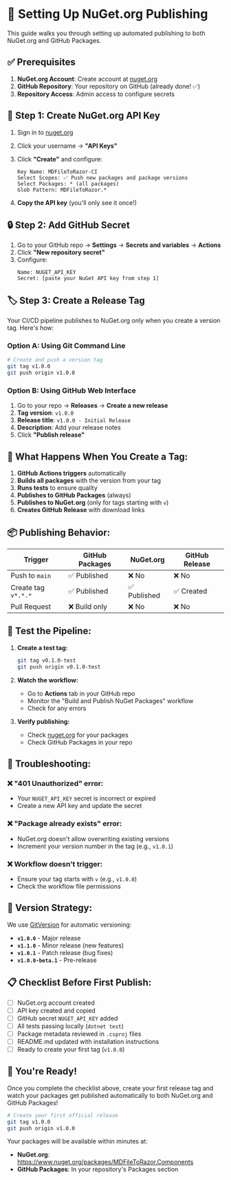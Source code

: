 # 🚀 Setting Up NuGet.org Publishing

This guide walks you through setting up automated publishing to both NuGet.org and GitHub Packages.

## ✅ **Prerequisites**

1. **NuGet.org Account**: Create account at [nuget.org](https://www.nuget.org)
2. **GitHub Repository**: Your repository on GitHub (already done! ✅)
3. **Repository Access**: Admin access to configure secrets

## 🔑 **Step 1: Create NuGet.org API Key**

1. Sign in to [nuget.org](https://www.nuget.org)
2. Click your username → **"API Keys"**
3. Click **"Create"** and configure:

   ```
   Key Name: MDFileToRazor-CI
   Select Scopes: ✅ Push new packages and package versions
   Select Packages: * (all packages)
   Glob Pattern: MDFileToRazor.*
   ```

4. **Copy the API key** (you'll only see it once!)

## 🔒 **Step 2: Add GitHub Secret**

1. Go to your GitHub repo → **Settings** → **Secrets and variables** → **Actions**
2. Click **"New repository secret"**
3. Configure:
   ```
   Name: NUGET_API_KEY
   Secret: [paste your NuGet API key from step 1]
   ```

## 🏷️ **Step 3: Create a Release Tag**

Your CI/CD pipeline publishes to NuGet.org only when you create a version tag. Here's how:

### Option A: Using Git Command Line

```bash
# Create and push a version tag
git tag v1.0.0
git push origin v1.0.0
```

### Option B: Using GitHub Web Interface

1. Go to your repo → **Releases** → **Create a new release**
2. **Tag version**: `v1.0.0`
3. **Release title**: `v1.0.0 - Initial Release`
4. **Description**: Add your release notes
5. Click **"Publish release"**

## 🔄 **What Happens When You Create a Tag:**

1. **GitHub Actions triggers** automatically
2. **Builds all packages** with the version from your tag
3. **Runs tests** to ensure quality
4. **Publishes to GitHub Packages** (always)
5. **Publishes to NuGet.org** (only for tags starting with `v`)
6. **Creates GitHub Release** with download links

## 📦 **Publishing Behavior:**

| Trigger | GitHub Packages | NuGet.org | GitHub Release |
|---------|----------------|-----------|----------------|
| Push to `main` | ✅ Published | ❌ No | ❌ No |
| Create tag `v*.*.*` | ✅ Published | ✅ Published | ✅ Created |
| Pull Request | ❌ Build only | ❌ No | ❌ No |

## 🧪 **Test the Pipeline:**

1. **Create a test tag:**
   ```bash
   git tag v0.1.0-test
   git push origin v0.1.0-test
   ```

2. **Watch the workflow:**
   - Go to **Actions** tab in your GitHub repo
   - Monitor the "Build and Publish NuGet Packages" workflow
   - Check for any errors

3. **Verify publishing:**
   - Check [nuget.org](https://www.nuget.org/profiles/YourUsername) for your packages
   - Check GitHub Packages in your repo

## 🚨 **Troubleshooting:**

### ❌ **"401 Unauthorized" error:**
- Your `NUGET_API_KEY` secret is incorrect or expired
- Create a new API key and update the secret

### ❌ **"Package already exists" error:**
- NuGet.org doesn't allow overwriting existing versions
- Increment your version number in the tag (e.g., `v1.0.1`)

### ❌ **Workflow doesn't trigger:**
- Ensure your tag starts with `v` (e.g., `v1.0.0`)
- Check the workflow file permissions

## 🎯 **Version Strategy:**

We use [GitVersion](https://gitversion.net/) for automatic versioning:

- **`v1.0.0`** - Major release
- **`v1.1.0`** - Minor release (new features)
- **`v1.0.1`** - Patch release (bug fixes)
- **`v1.0.0-beta.1`** - Pre-release

## 📋 **Checklist Before First Publish:**

- [ ] NuGet.org account created
- [ ] API key created and copied
- [ ] GitHub secret `NUGET_API_KEY` added
- [ ] All tests passing locally (`dotnet test`)
- [ ] Package metadata reviewed in `.csproj` files
- [ ] README.md updated with installation instructions
- [ ] Ready to create your first tag (`v1.0.0`)

## 🎉 **You're Ready!**

Once you complete the checklist above, create your first release tag and watch your packages get published automatically to both NuGet.org and GitHub Packages!

```bash
# Create your first official release
git tag v1.0.0
git push origin v1.0.0
```

Your packages will be available within minutes at:
- **NuGet.org**: https://www.nuget.org/packages/MDFileToRazor.Components
- **GitHub Packages**: In your repository's Packages section
